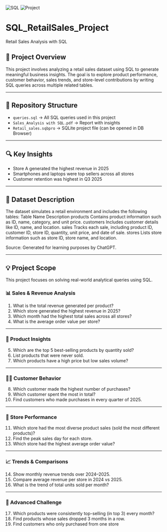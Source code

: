![SQL](https://img.shields.io/badge/SQL-SQLite-blue)
![Project](https://img.shields.io/badge/Project-Retail_Sales-orange)

# SQL_RetailSales_Project

 Retail Sales Analysis with SQL
 
## 📌 Project Overview

This project involves analyzing a retail sales dataset using SQL to generate meaningful business insights. The goal is to explore product performance, customer behavior, sales trends, and store-level contributions by writing SQL queries across multiple related tables.
________________________________________

 ## 📂 Repository Structure
- `queries.sql` → All SQL queries used in this project  
- `Sales_Analysis with SQL.pdf` → Report with insights  
- `Retail_sales.sqbpro` → SQLite project file (can be opened in DB Browser)
________________________________________  

 ## 🔍 Key Insights
- Store A generated the highest revenue in 2025  
- Smartphones and laptops were top sellers across all stores  
- Customer retention was highest in Q3 2025
________________________________________ 

## 🧱 Dataset Description

The dataset simulates a retail environment and includes the following tables:
Table Name	Description
products	Contains product information such as ID, name, category, and unit price.
customers	Includes customer details like ID, name, and location.
sales	Tracks each sale, including product ID, customer ID, store ID, quantity, unit price, and date of sale.
stores	Lists store information such as store ID, store name, and location.

Source: Generated for learning purposes by ChatGPT.
________________________________________

## 💡 Project Scope

This project focuses on solving real-world analytical queries using SQL.

### 📊 Sales & Revenue Analysis

1.	What is the total revenue generated per product?
2.	Which store generated the highest revenue in 2025?
3.	Which month had the highest total sales across all stores?
4.	What is the average order value per store?
________________________________________
### 🛒 Product Insights

5.	Which are the top 5 best-selling products by quantity sold?
6.	List products that were never sold.
7.	Which products have a high price but low sales volume?
________________________________________
### 🧍‍♂️ Customer Behavior

8.	Which customer made the highest number of purchases?
9.	Which customer spent the most in total?
10.	Find customers who made purchases in every quarter of 2025.
________________________________________
### 🏪 Store Performance

11.	Which store had the most diverse product sales (sold the most different products)?
12.	Find the peak sales day for each store.
13.	Which store had the highest average order value?
________________________________________
### 📈 Trends & Comparisons

14.	Show monthly revenue trends over 2024–2025.
15.	Compare average revenue per store in 2024 vs 2025.
16.	What is the trend of total units sold per month?
________________________________________
### 🔎 Advanced Challenge

17.	Which products were consistently top-selling (in top 3) every month?
18.	Find products whose sales dropped 3 months in a row.
19.	Find customers who only purchased from one store




  
















